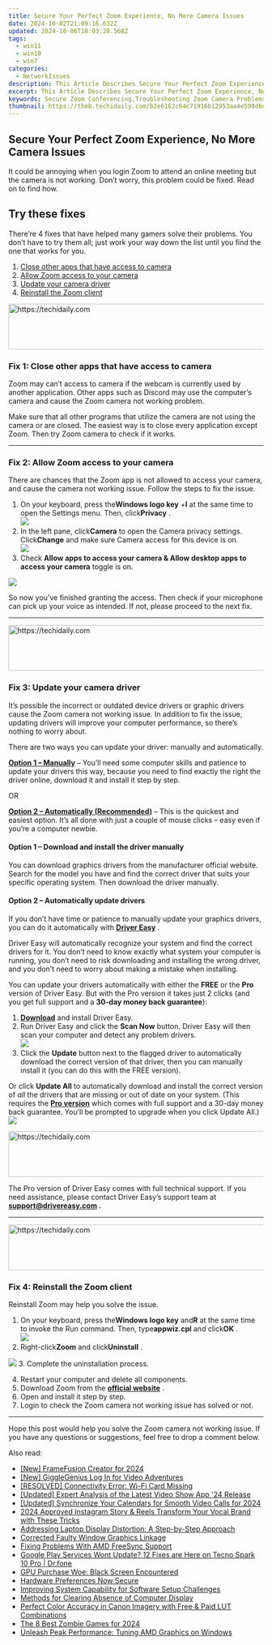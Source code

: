 ```yaml
---
title: Secure Your Perfect Zoom Experience, No More Camera Issues
date: 2024-10-02T21:09:16.632Z
updated: 2024-10-06T18:03:28.568Z
tags:
  - win11
  - win10
  - win7
categories:
  - NetworkIssues
description: This Article Describes Secure Your Perfect Zoom Experience, No More Camera Issues
excerpt: This Article Describes Secure Your Perfect Zoom Experience, No More Camera Issues
keywords: Secure Zoom Conferencing,Troubleshooting Zoom Camera Problems,Zoom Meeting Stability and Security,Preventing Zoom Video Issues,Enhancing Your Zoom Call Quality,Tips for a Smooth Zoom Experience,Improve Zoom Connectivity
thumbnail: https://thmb.techidaily.com/b2e6162c64c71916b12953aa4e598d6dbab13589e9351dbafbf801be610ecb70.jpg
---
```


## Secure Your Perfect Zoom Experience, No More Camera Issues

 It could be annoying when you login Zoom to attend an online meeting but the camera is not working. Don’t worry, this problem could be fixed. Read on to find how.

## Try these fixes

 There’re 4 fixes that have helped many gamers solve their problems. You don’t have to try them all; just work your way down the list until you find the one that works for you.

1. [Close other apps that have access to camera](#f1)
2. [Allow Zoom access to your camera](#f2)
3. [Update your camera driver](#f3)
4. [Reinstall the Zoom client](#f4)

<!-- affiliate ads begin -->
<a href="https://ephamedtechinc.pxf.io/c/5597632/2137218/26400" target="_top" id="2137218">
  <img src="//a.impactradius-go.com/display-ad/26400-2137218" border="0" alt="https://techidaily.com" width="728" height="90"/>
</a>
<img height="0" width="0" src="https://ephamedtechinc.pxf.io/i/5597632/2137218/26400" style="position:absolute;visibility:hidden;" border="0" />
<!-- affiliate ads end -->

### Fix 1: Close other apps that have access to camera

 Zoom may can’t access to camera if the webcam is currently used by another application. Other apps such as Discord may use the computer’s camera and cause the Zoom camera not working problem.

 Make sure that all other programs that utilize the camera are not using the camera or are closed. The easiest way is to close every application except Zoom. Then try Zoom camera to check if it works.

---

### Fix 2: Allow Zoom access to your camera

 There are chances that the Zoom app is not allowed to access your camera, and cause the camera not working issue. Follow the steps to fix the issue.

1. On your keyboard, press the**Windows logo key** +**I** at the same time to open the Settings menu. Then, click**Privacy** .  
![](https://images.drivereasy.com/wp-content/uploads/2020/10/privacy.jpg)
2. In the left pane, click**Camera** to open the Camera privacy settings. Click**Change** and make sure Camera access for this device is on.  
![](https://images.drivereasy.com/wp-content/uploads/2020/10/2020-10-22_15-58-26.jpg)
3. Check **Allow apps to access your camera & Allow desktop apps to access your camera** toggle is on.  

![](https://images.drivereasy.com/wp-content/uploads/2020/10/2020-10-22_16-45-31.jpg)

 So now you’ve finished granting the access. Then check if your microphone can pick up your voice as intended. If not, please proceed to the next fix.

---

<!-- affiliate ads begin -->
<a href="https://imp.i357552.net/c/5597632/1030380/11832" target="_top" id="1030380">
  <img src="//a.impactradius-go.com/display-ad/11832-1030380" border="0" alt="https://techidaily.com" width="720" height="90"/>
</a>
<img height="0" width="0" src="https://imp.i357552.net/i/5597632/1030380/11832" style="position:absolute;visibility:hidden;" border="0" />
<!-- affiliate ads end -->

### Fix 3: Update your camera driver

 It’s possible the incorrect or outdated device drivers or graphic drivers cause the Zoom camera not working issue. In addition to fix the issue, updating drivers will improve your computer performance, so there’s nothing to worry about.

 There are two ways you can update your driver: manually and automatically.

**[Option 1 – Manually](#op1)** – You’ll need some computer skills and patience to update your drivers this way, because you need to find exactly the right the driver online, download it and install it step by step.

OR

**[Option 2 – Automatically (Recommended)](#op2)**  – This is the quickest and easiest option. It’s all done with just a couple of mouse clicks – easy even if you’re a computer newbie.

#### **Option 1 –** **Download and install the driver manually**

 You can download graphics drivers from the manufacturer official website. Search for the model you have and find the correct driver that suits your specific operating system. Then download the driver manually.

#### **Option 2 – Automatically update drivers**

 If you don’t have time or patience to manually update your graphics drivers, you can do it automatically with **[Driver Easy](https://tools.techidaily.com/drivereasy/download/)**  .

 Driver Easy will automatically recognize your system and find the correct drivers for it. You don’t need to know exactly what system your computer is running, you don’t need to risk downloading and installing the wrong driver, and you don’t need to worry about making a mistake when installing.

 You can update your drivers automatically with either the **FREE** or the **Pro** version of Driver Easy. But with the Pro version it takes just 2 clicks (and you get full support and a **30-day money back guarantee**):

1. **[Download](https://tools.techidaily.com/drivereasy/download/)**  and install Driver Easy.
2. Run Driver Easy and click the **Scan Now** button. Driver Easy will then scan your computer and detect any problem drivers.  
![](https://images.drivereasy.com/wp-content/uploads/2019/08/NVIDIA-18.jpg)
3. Click the **Update**  button next to the flagged driver to automatically download the correct version of that driver, then you can manually install it (you can do this with the FREE version).  

 Or click **Update All** to automatically download and install the correct version of _all_ the drivers that are missing or out of date on your system. (This requires the **[Pro version](https://tools.techidaily.com/drivereasy/download/)**  which comes with full support and a 30-day money back guarantee. You’ll be prompted to upgrade when you click Update All.)  
![](https://images.drivereasy.com/wp-content/uploads/2019/08/NVIDIA-Geoforce.jpg)

<!-- affiliate ads begin -->
<a href="https://appsumo.8odi.net/c/5597632/2129741/7443" target="_top" id="2129741">
  <img src="//a.impactradius-go.com/display-ad/7443-2129741" border="0" alt="https://techidaily.com" width="728" height="90"/>
</a>
<img height="0" width="0" src="https://appsumo.8odi.net/i/5597632/2129741/7443" style="position:absolute;visibility:hidden;" border="0" />
<!-- affiliate ads end -->

 The Pro version of Driver Easy comes with full technical support. If you need assistance, please contact Driver Easy’s support team at **[support@drivereasy.com](mailto:support@drivereasy.com) .**

---

<!-- affiliate ads begin -->
<a href="https://ephamedtechinc.pxf.io/c/5597632/2123508/26400" target="_top" id="2123508">
  <img src="//a.impactradius-go.com/display-ad/26400-2123508" border="0" alt="https://techidaily.com" width="728" height="90"/>
</a>
<img height="0" width="0" src="https://ephamedtechinc.pxf.io/i/5597632/2123508/26400" style="position:absolute;visibility:hidden;" border="0" />
<!-- affiliate ads end -->

### Fix 4: Reinstall the Zoom client

Reinstall Zoom may help you solve the issue.

1. On your keyboard, press the**Windows logo key** and**R** at the same time to invoke the Run command. Then, type**appwiz.cpl** and click**OK** .  
![](https://images.drivereasy.com/wp-content/uploads/2019/09/appwiz-cpl.png)
2. Right-click**Zoom** and click**Uninstall** .  

![](https://images.drivereasy.com/wp-content/uploads/2020/09/6-2-1.jpg)
3. Complete the uninstallation process.

4. Restart your computer and delete all components.
5. Download Zoom from the **[official website](https://zoom.us/download)**  .
6. Open and install it step by step.
7. Login to check the Zoom camera not working issue has solved or not.

---

 Hope this post would help you solve the Zoom camera not working issue. If you have any questions or suggestions, feel free to drop a comment below.

<ins class="adsbygoogle"
     style="display:block"
     data-ad-format="autorelaxed"
     data-ad-client="ca-pub-7571918770474297"
     data-ad-slot="1223367746"></ins>

<ins class="adsbygoogle"
     style="display:block"
     data-ad-client="ca-pub-7571918770474297"
     data-ad-slot="8358498916"
     data-ad-format="auto"
     data-full-width-responsive="true"></ins>

<span class="atpl-alsoreadstyle">Also read:</span>
<div><ul>
<li><a href="https://eaxpv-info.techidaily.com/new-framefusion-creator-for-2024/"><u>[New] FrameFusion Creator for 2024</u></a></li>
<li><a href="https://some-knowledge.techidaily.com/new-gigglegenius-log-in-for-video-adventures/"><u>[New] GiggleGenius Log In for Video Adventures</u></a></li>
<li><a href="https://network-issues.techidaily.com/resolved-connectivity-error-wi-fi-card-missing/"><u>[RESOLVED] Connectivity Error: Wi-Fi Card Missing</u></a></li>
<li><a href="https://some-knowledge.techidaily.com/updated-expert-analysis-of-the-latest-video-show-app-24-release/"><u>[Updated] Expert Analysis of the Latest Video Show App '24 Release</u></a></li>
<li><a href="https://remote-screen-capture.techidaily.com/updated-synchronize-your-calendars-for-smooth-video-calls-for-2024/"><u>[Updated] Synchronize Your Calendars for Smooth Video Calls for 2024</u></a></li>
<li><a href="https://instagram-clips.techidaily.com/2024-approved-instagram-story-and-reels-transform-your-vocal-brand-with-these-tricks/"><u>2024 Approved Instagram Story & Reels Transform Your Vocal Brand with These Tricks</u></a></li>
<li><a href="https://network-issues.techidaily.com/addressing-laptop-display-distortion-a-step-by-step-approach/"><u>Addressing Laptop Display Distortion: A Step-by-Step Approach</u></a></li>
<li><a href="https://network-issues.techidaily.com/corrected-faulty-window-graphics-linkage/"><u>Corrected Faulty Window Graphics Linkage</u></a></li>
<li><a href="https://network-issues.techidaily.com/fixing-problems-with-amd-freesync-support/"><u>Fixing Problems With AMD FreeSync Support</u></a></li>
<li><a href="https://howto.techidaily.com/google-play-services-wont-update-12-fixes-are-here-on-tecno-spark-10-pro-drfone-by-drfone-fix-android-problems-fix-android-problems/"><u>Google Play Services Wont Update? 12 Fixes are Here on Tecno Spark 10 Pro | Dr.fone</u></a></li>
<li><a href="https://network-issues.techidaily.com/gpu-purchase-woe-black-screen-encountered/"><u>GPU Purchase Woe: Black Screen Encountered</u></a></li>
<li><a href="https://network-issues.techidaily.com/hardware-preferences-now-secure/"><u>Hardware Preferences Now Secure</u></a></li>
<li><a href="https://network-issues.techidaily.com/improving-system-capability-for-software-setup-challenges/"><u>Improving System Capability for Software Setup Challenges</u></a></li>
<li><a href="https://network-issues.techidaily.com/methods-for-clearing-absence-of-computer-display/"><u>Methods for Clearing Absence of Computer Display</u></a></li>
<li><a href="https://extra-hints.techidaily.com/perfect-color-accuracy-in-canon-imagery-with-free-and-paid-lut-combinations/"><u>Perfect Color Accuracy in Canon Imagery with Free & Paid LUT Combinations</u></a></li>
<li><a href="https://screen-activity-recording.techidaily.com/the-8-best-zombie-games-for-2024/"><u>The 8 Best Zombie Games for 2024</u></a></li>
<li><a href="https://windows11.techidaily.com/unleash-peak-performance-tuning-amd-graphics-on-windows/"><u>Unleash Peak Performance: Tuning AMD Graphics on Windows</u></a></li>
</ul></div>

